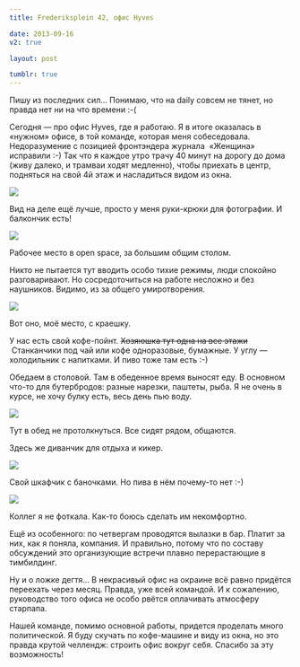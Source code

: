 ```yaml
---
title: Frederiksplein 42, офис Hyves

date: 2013-09-16
v2: true

layout: post

tumblr: true
---
```


Пишу из последних сил... Понимаю, что на daily совсем не тянет, но правда нет ни на что времени :-(

Сегодня — про офис Hyves, где я работаю. Я в итоге оказалась в «нужном» офисе, в той команде, которая меня собеседовала. Недоразумение с позицией фронтэндера журнала &nbsp;«Женщина» исправили :-) Так что я каждое утро трачу 40 минут на дорогу до дома (живу далеко, и трамваи ходят медленно), чтобы приехать в центр, подняться на свой 4й этаж и насладиться видом из окна.
<excerpt/>

[](http://fotki.yandex.ru/users/toivonens/view/500442/)
[![](http://img-fotki.yandex.ru/get/9351/14441195.2a/0_7a2da_1498ff20_L.jpg)](http://fotki.yandex.ru/users/toivonens/view/500442/)

Вид на деле ещё лучше, просто у меня руки-крюки для фотографии. И балкончик есть!

[](http://fotki.yandex.ru/users/toivonens/view/500443/)
[![](http://img-fotki.yandex.ru/get/9327/14441195.2a/0_7a2db_d23140d0_L.jpg)](http://fotki.yandex.ru/users/toivonens/view/500443/)

Рабочее место в open space, за большим общим столом.

Никто не пытается тут вводить особо тихие режимы, люди спокойно разговаривают. Но сосредоточиться на работе несложно и без наушников. Видимо, из за общего умиротворения.

[](http://fotki.yandex.ru/users/toivonens/view/500444/)
[![](http://img-fotki.yandex.ru/get/9062/14441195.2a/0_7a2dc_bbf9222d_L.jpg)](http://fotki.yandex.ru/users/toivonens/view/500444/)

Вот оно, моё место, с краешку.

У нас есть свой кофе-пойнт. <strike>Хозяюшка тут одна на все этажи</strike> &nbsp;Станканчики под чай или кофе одноразовые, бумажные. У углу — холодильник с напитками. И пиво тоже там есть :-)

Обедаем в столовой. Там в обеденное время выносят еду. В основном что-то для бутербродов: разные нарезки, паштеты, рыба. Я не очень в курсе, не хочу булку есть, весь день пью воду.

[](http://fotki.yandex.ru/users/toivonens/view/500446/)
[![](http://img-fotki.yandex.ru/get/9154/14441195.2a/0_7a2de_f2ff3314_L.jpg)](http://fotki.yandex.ru/users/toivonens/view/500446/)

Тут в обед не протолкнуться. Все сидят рядом, общаются.

Здесь же диванчик для отдыха и кикер.

[](http://fotki.yandex.ru/users/toivonens/view/500447/)
[![](http://img-fotki.yandex.ru/get/9166/14441195.2a/0_7a2df_e7b3eeba_L.jpg)](http://fotki.yandex.ru/users/toivonens/view/500447/)

Свой шкафчик с баночками. Но пива в нём почему-то нет :-)

[](http://fotki.yandex.ru/users/toivonens/view/500448/)
[![](http://img-fotki.yandex.ru/get/9252/14441195.2a/0_7a2e0_5c2c1e1e_L.jpg)](http://fotki.yandex.ru/users/toivonens/view/500448/)

Коллег я не фоткала. Как-то боюсь сделать им некомфортно.

Ещё из особенного: по четвергам проводятся вылазки в бар. Платит за них, как я поняла, компания. И правильно, потому что по составу обсуждений это организующие встречи плавно перерастающие в тимбилдинг.

Ну и о ложке дегтя... В некрасивый офис на окраине всё равно придётся переехать через месяц. Правда, уже всей командой. И к сожалению, руководство того офиса не особо рвётся оплачивать атмосферу старпапа.

Нашей команде, помимо основной работы, придется проделать много политической. Я буду скучать по кофе-машине и виду из окна, но это правда крутой челлендж: строить офис вокруг себя. Спасибо за эту возможность!
